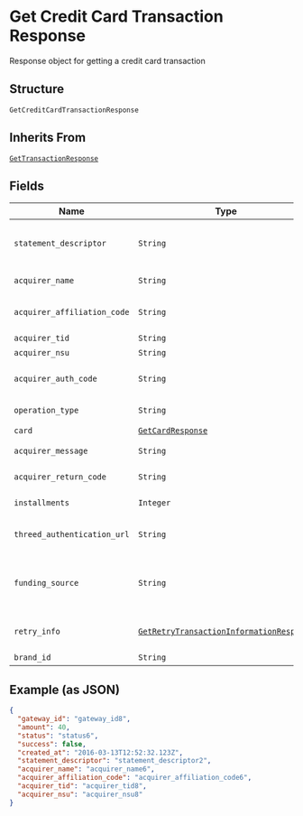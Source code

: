 
# Get Credit Card Transaction Response

Response object for getting a credit card transaction

## Structure

`GetCreditCardTransactionResponse`

## Inherits From

[`GetTransactionResponse`](../../doc/models/get-transaction-response.md)

## Fields

| Name | Type | Tags | Description |
|  --- | --- | --- | --- |
| `statement_descriptor` | `String` | Optional | Text that will appear on the credit card's statement |
| `acquirer_name` | `String` | Optional | Acquirer name |
| `acquirer_affiliation_code` | `String` | Optional | Aquirer affiliation code |
| `acquirer_tid` | `String` | Optional | Acquirer TID |
| `acquirer_nsu` | `String` | Optional | Acquirer NSU |
| `acquirer_auth_code` | `String` | Optional | Acquirer authorization code |
| `operation_type` | `String` | Optional | Operation type |
| `card` | [`GetCardResponse`](../../doc/models/get-card-response.md) | Optional | Card data |
| `acquirer_message` | `String` | Optional | Acquirer message |
| `acquirer_return_code` | `String` | Optional | Acquirer Return Code |
| `installments` | `Integer` | Optional | Number of installments |
| `threed_authentication_url` | `String` | Optional | 3D-S authentication Url |
| `funding_source` | `String` | Optional | Identify when a card is prepaid, credit or debit. |
| `retry_info` | [`GetRetryTransactionInformationResponse`](../../doc/models/get-retry-transaction-information-response.md) | Optional | Retry transaction information |
| `brand_id` | `String` | Optional | - |

## Example (as JSON)

```json
{
  "gateway_id": "gateway_id8",
  "amount": 40,
  "status": "status6",
  "success": false,
  "created_at": "2016-03-13T12:52:32.123Z",
  "statement_descriptor": "statement_descriptor2",
  "acquirer_name": "acquirer_name6",
  "acquirer_affiliation_code": "acquirer_affiliation_code6",
  "acquirer_tid": "acquirer_tid8",
  "acquirer_nsu": "acquirer_nsu8"
}
```

